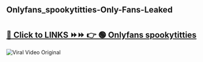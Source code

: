 
 ## Onlyfans_spookytitties-Only-Fans-Leaked

# <h2><a href="https://clipsfans.com/Onlyfans_spookytitties&ref=git">🔗 Click to LINKS ⏩⏩ 👉 🟢 Onlyfans spookytitties </a></h2>

<a href="https://clipsfans.com/Onlyfans_spookytitties&ref=git" rel="nofollow" data-target="animated-image.originalLink"><img src="https://i.ibb.co.com/xMMVF88/686577567.gif" alt="Viral Video Original" style="max-width: 100%; display: inline-block;" data-target="animated-image.originalImage"></a>
